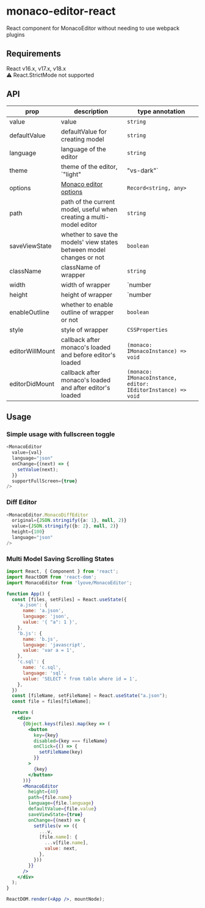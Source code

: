 # monaco-editor-react
React component for MonacoEditor without needing to use webpack plugins

## Requirements
React v16.x, v17.x, v18.x  
⚠️ React.StrictMode not supported

## API

| prop  | description  | type annotation |
| --- | --- | --- |
| value | value | `string` |
| defaultValue | defaultValue for creating model | `string` |
| language | language of the editor | `string` |
| theme | theme of the editor, `"light" | "vs-dark"` | `string` |
| options | [Monaco editor options](https://microsoft.github.io/monaco-editor/) | `Record<string, any>` |
| path | path of the current model, useful when creating a multi-model editor | `string` |
| saveViewState | whether to save the models' view states between model changes or not | `boolean` |
| className | className of wrapper | `string` |
| width | width of wrapper | `number | string` |
| height | height of wrapper | `number | string` |
| enableOutline | whether to enable outline of wrapper or not | `boolean` |
| style | style of wrapper | `CSSProperties` |
| editorWillMount | callback after monaco's loaded and before editor's loaded | `(monaco: IMonacoInstance) => void` |
| editorDidMount | callback after monaco's loaded and after editor's loaded | `(monaco: IMonacoInstance, editor: IEditorInstance) => void` |

## Usage

### Simple usage with fullscreen toggle

```typescript
<MonacoEditor
  value={val}
  language="json"
  onChange={(next) => {
    setValue(next);
  }}
  supportFullScreen={true}
/>
```

### Diff Editor

```typescript
<MonacoEditor.MonacoDiffEditor
  original={JSON.stringify({a: 1}, null, 2)}
  value={JSON.stringify({b: 2}, null, 2)}
  height={100}
  language="json"
/>
```

### Multi Model Saving Scrolling States

```jsx
import React, { Component } from 'react';
import ReactDOM from 'react-dom';
import MonacoEditor from 'lyove/MonacoEditor';

function App() {
  const [files, setFiles] = React.useState({
    'a.json': {
      name: 'a.json',
      language: 'json',
      value: '{ "a": 1 }',
    },
    'b.js': {
      name: 'b.js',
      language: 'javascript',
      value: 'var a = 1',
    },
    'c.sql': {
      name: 'c.sql',
      language: 'sql',
      value: 'SELECT * from table where id = 1',
    },
  })
  const [fileName, setFileName] = React.useState("a.json");
  const file = files[fileName];

  return (
    <div>
      {Object.keys(files).map(key => (
        <button
          key={key}
          disabled={key === fileName}
          onClick={() => {
            setFileName(key)
          }}
        >
          {key}
        </button>
      ))}
      <MonacoEditor
        height={40}
        path={file.name}
        language={file.language}
        defaultValue={file.value}
        saveViewState={true}
        onChange={(next) => {
          setFiles(v => ({
            ...v,
            [file.name]: {
              ...v[file.name],
              value: next,
            },
          }))
        }}
      />
    </div>
  );
}

ReactDOM.render(<App />, mountNode);
```
